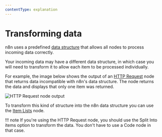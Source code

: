```yaml
---
contentType: explanation
---
```


# Transforming data

n8n uses a predefined [data structure](/data/data-structure/) that allows all nodes to process incoming data correctly.

Your incoming data may have a different data structure, in which case you will need to transform it to allow each item to be processed individually.

For example, the image below shows the output of an [HTTP Request](/integrations/builtin/core-nodes/n8n-nodes-base.httprequest/) node that returns data incompatible with n8n's data structure. The node returns the data and displays that only one item was returned.

![HTTP Request node output](/_images/data/transforming-data/HTTPRequest_output.png)

To transform this kind of structure into the n8n data structure you can use the [Item Lists](/integrations/builtin/core-nodes/n8n-nodes-base.itemlists/) node.

!!! note
    If you're using the HTTP Request node, you should use the Split Into items option to transform the data. You don't have to use a Code node in that case.


    
